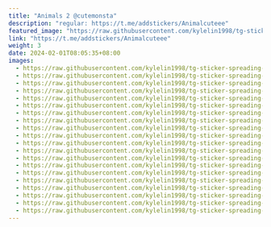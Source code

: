 ```yaml
---
title: "Animals 2 @cutemonsta"
description: "regular: https://t.me/addstickers/Animalcuteee"
featured_image: "https://raw.githubusercontent.com/kylelin1998/tg-sticker-spreading-worldwide-images/main/img/264a1e81-0e16-4356-b7fa-ce3a81e5c55a.jpg"
link: "https://t.me/addstickers/Animalcuteee"
weight: 3
date: 2024-02-01T08:05:35+08:00
images:
  - https://raw.githubusercontent.com/kylelin1998/tg-sticker-spreading-worldwide-images/main/img/264a1e81-0e16-4356-b7fa-ce3a81e5c55a.jpg
  - https://raw.githubusercontent.com/kylelin1998/tg-sticker-spreading-worldwide-images/main/img/60639806-f1e5-47fd-bb10-4e0d671dc704.jpg
  - https://raw.githubusercontent.com/kylelin1998/tg-sticker-spreading-worldwide-images/main/img/e5af156a-8665-49ea-a4fb-49587f5f4066.jpg
  - https://raw.githubusercontent.com/kylelin1998/tg-sticker-spreading-worldwide-images/main/img/b434a2ce-a3a5-4d1d-8418-73048f4c3891.jpg
  - https://raw.githubusercontent.com/kylelin1998/tg-sticker-spreading-worldwide-images/main/img/d72f64b2-7160-4314-9a19-00a30e089d12.jpg
  - https://raw.githubusercontent.com/kylelin1998/tg-sticker-spreading-worldwide-images/main/img/207cf395-2cdf-481f-bcc3-25eac9b13a88.jpg
  - https://raw.githubusercontent.com/kylelin1998/tg-sticker-spreading-worldwide-images/main/img/ed4dd830-a8ae-403a-bb78-251ba65c62fa.jpg
  - https://raw.githubusercontent.com/kylelin1998/tg-sticker-spreading-worldwide-images/main/img/9908fb4f-f8c2-4e85-a88c-b891a9b57f35.jpg
  - https://raw.githubusercontent.com/kylelin1998/tg-sticker-spreading-worldwide-images/main/img/bfe792bd-bba4-419b-8905-eb06427fd183.jpg
  - https://raw.githubusercontent.com/kylelin1998/tg-sticker-spreading-worldwide-images/main/img/fe65d6d7-ae8c-4093-a2cd-61e9e3bedea3.jpg
  - https://raw.githubusercontent.com/kylelin1998/tg-sticker-spreading-worldwide-images/main/img/3311affb-bbc0-4313-9545-14403e63a6f6.jpg
  - https://raw.githubusercontent.com/kylelin1998/tg-sticker-spreading-worldwide-images/main/img/488ff4ff-f883-4b6a-b959-d9ba4aa9f7b9.jpg
  - https://raw.githubusercontent.com/kylelin1998/tg-sticker-spreading-worldwide-images/main/img/4a67d2a6-ace7-4936-a0c8-c6b8fdfe02d7.jpg
  - https://raw.githubusercontent.com/kylelin1998/tg-sticker-spreading-worldwide-images/main/img/a15020da-4e03-4c31-9483-6df2f5d2e664.jpg
  - https://raw.githubusercontent.com/kylelin1998/tg-sticker-spreading-worldwide-images/main/img/a93eefc0-7f89-4476-9dcb-8260edc96ea7.jpg
  - https://raw.githubusercontent.com/kylelin1998/tg-sticker-spreading-worldwide-images/main/img/aa7b6ed1-99b2-4019-8ab4-0989e3da1a02.jpg
  - https://raw.githubusercontent.com/kylelin1998/tg-sticker-spreading-worldwide-images/main/img/8c29ad35-dcd0-4dcb-89d3-0bf32ac017fb.jpg
  - https://raw.githubusercontent.com/kylelin1998/tg-sticker-spreading-worldwide-images/main/img/082ed333-9dc8-47a6-b2da-504a0c17e2ac.jpg
  - https://raw.githubusercontent.com/kylelin1998/tg-sticker-spreading-worldwide-images/main/img/794937f0-1936-4169-a71a-8e0ad5628aa0.jpg
  - https://raw.githubusercontent.com/kylelin1998/tg-sticker-spreading-worldwide-images/main/img/710c8947-7a0f-4dbe-bc2c-5a45b99ebb07.jpg
---
```

